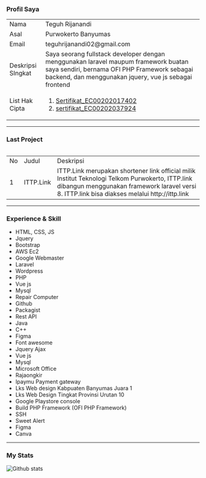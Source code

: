 ### Profil Saya
<table style="width: 100%">
<tr>
  <td>Nama </td>
  <td>Teguh Rijanandi </td>
 </tr>
  
  <tr>
  <td>Asal </td>
  <td>Purwokerto Banyumas </td>
 </tr>
 
  <tr>
  <td>Email </td>
  <td>teguhrijanandi02@gmail.com </td>
 </tr>
 
 
  <tr>
  <td>Deskripsi SIngkat </td>
  <td>Saya seorang fullstack developer dengan menggunakan laravel maupum framework buatan saya sendiri, bernama OFI PHP Framework sebagai backend, dan menggunakan jquery, vue js sebagai frontend</td>
 </tr>
 
 
  <tr>
  <td>List Hak Cipta </td>
  <td>
    <ol>
      <li> <a href="https://drive.google.com/file/d/16akhOx4oLT0aNsRM-tx9lr5ecLmw8DVU/view?usp=sharing">Sertifikat_EC00202017402</a> </li>
      <li> <a href="https://drive.google.com/file/d/1WM56dQwPXdUa5Yvsc_jsovcBvvh_IjN7/view?usp=sharing">sertifikat_EC00202037924</a> </li>
     </ol>
  </td>
 </tr>
<table>
  
<hr>

### Last Project
<table style="width: 100%">
  <tr>     
    <td>
      No
    </td>
    <td>
      Judul
    </td>     
    <td>
      Deskripsi
    </td>
  </tr>
              
  <tr>
    <td>
      1
    </td>
  <td>
    ITTP.Link
  </td>
  
  <td>
    ITTP.Link merupakan shortener link official milik Institut Teknologi Telkom Purwokerto, ITTP.link dibangun menggunakan framework laravel versi 8. ITTP.link
    bisa diakses melalui http://ittp.link
  </td>
  </tr>
</table>
              
<hr>

### Experience & Skill
<ul>
<li>HTML, CSS, JS</li>
<li>Jquery</li>
<li>Bootstrap</li>
<li>AWS Ec2</li>
<li>Google Webmaster</li>
<li>Laravel</li>
<li>Wordpress</li>
<li>PHP</li>
<li>Vue js</li>
<li>Mysql</li>
<li>Repair Computer</li>
<li>Github</li>
<li>Packagist</li>
<li>Rest API</li>
<li>Java </li>
<li>C++</li>
<li>Figma</li>
<li>Font awesome</li>
<li>Jquery Ajax</li>
<li>Vue js</li>
<li>Mysql</li>
<li>Microsoft Office</li>
<li>Rajaongkir</li>
<li>Ipaymu Payment gateway</li>
<li>Lks Web design Kabpuaten Banyumas Juara 1</li>
<li>Lks Web Design Tingkat Provinsi Urutan 10</li>
<li>Google Playstore console</li>
<li>Build PHP Framework (OFI PHP Framework)</li>
<li>SSH</li>
<li>Sweet Alert</li>
<li>Figma</li>
<li>Canva</li>
</ul>

<hr>

### My Stats
![Github stats](https://github-readme-stats.vercel.app/api?username=teguh02)
